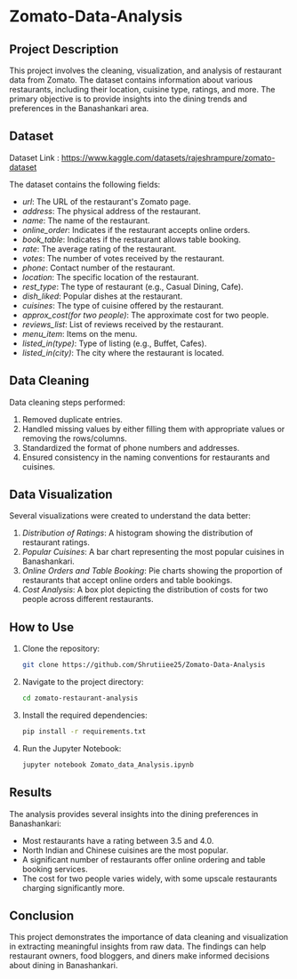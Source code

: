 # Zomato-Data-Analysis
## Project Description

This project involves the cleaning, visualization, and analysis of restaurant data from Zomato. The dataset contains information about various restaurants, including their location, cuisine type, ratings, and more. The primary objective is to provide insights into the dining trends and preferences in the Banashankari area.

## Dataset
Dataset Link : https://www.kaggle.com/datasets/rajeshrampure/zomato-dataset 

The dataset contains the following fields:
- *url*: The URL of the restaurant's Zomato page.
- *address*: The physical address of the restaurant.
- *name*: The name of the restaurant.
- *online_order*: Indicates if the restaurant accepts online orders.
- *book_table*: Indicates if the restaurant allows table booking.
- *rate*: The average rating of the restaurant.
- *votes*: The number of votes received by the restaurant.
- *phone*: Contact number of the restaurant.
- *location*: The specific location of the restaurant.
- *rest_type*: The type of restaurant (e.g., Casual Dining, Cafe).
- *dish_liked*: Popular dishes at the restaurant.
- *cuisines*: The type of cuisine offered by the restaurant.
- *approx_cost(for two people)*: The approximate cost for two people.
- *reviews_list*: List of reviews received by the restaurant.
- *menu_item*: Items on the menu.
- *listed_in(type)*: Type of listing (e.g., Buffet, Cafes).
- *listed_in(city)*: The city where the restaurant is located.

## Data Cleaning

Data cleaning steps performed:
1. Removed duplicate entries.
2. Handled missing values by either filling them with appropriate values or removing the rows/columns.
3. Standardized the format of phone numbers and addresses.
4. Ensured consistency in the naming conventions for restaurants and cuisines.

## Data Visualization

Several visualizations were created to understand the data better:
1. *Distribution of Ratings*: A histogram showing the distribution of restaurant ratings.
2. *Popular Cuisines*: A bar chart representing the most popular cuisines in Banashankari.
3. *Online Orders and Table Booking*: Pie charts showing the proportion of restaurants that accept online orders and table bookings.
4. *Cost Analysis*: A box plot depicting the distribution of costs for two people across different restaurants.

## How to Use

1. Clone the repository:
   ```bash
   git clone https://github.com/Shrutiiee25/Zomato-Data-Analysis
   

2. Navigate to the project directory:
   ```bash
   cd zomato-restaurant-analysis
   

3. Install the required dependencies:
   ```bash
   pip install -r requirements.txt
   

4. Run the Jupyter Notebook:
   ```bash
   jupyter notebook Zomato_data_Analysis.ipynb
   

## Results

The analysis provides several insights into the dining preferences in Banashankari:
- Most restaurants have a rating between 3.5 and 4.0.
- North Indian and Chinese cuisines are the most popular.
- A significant number of restaurants offer online ordering and table booking services.
- The cost for two people varies widely, with some upscale restaurants charging significantly more.

## Conclusion

This project demonstrates the importance of data cleaning and visualization in extracting meaningful insights from raw data. The findings can help restaurant owners, food bloggers, and diners make informed decisions about dining in Banashankari.
